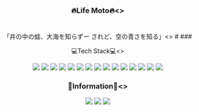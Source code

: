 

### <p align="center"> 🔥Life Moto🔥<>
#
<p align="center">「井の中の蛙、大海を知らずー されど、空の青さを知る」<>
#
### <p align="center">💻Tech Stack💻<>

<p align="center"><img src="https://img.shields.io/badge/Android-3DDC84?style=flat-square&logo=Android&logoColor=white"/>  <img src="https://img.shields.io/badge/Swift-FA7343?style=flat-square&logo=Swift&logoColor=white"/>  <img src="https://img.shields.io/badge/Python-3776AB?style=flat-square&logo=Python&logoColor=white"/>  <img src="https://img.shields.io/badge/Java-007396?style=flat-square&logo=Java&logoColor=white"/>  <img src="https://img.shields.io/badge/AWS-232F3E?style=flat-square&logo=Amazon&logoColor=white"/>  <img src="https://img.shields.io/badge/MySQL-4479A1?style=flat-square&logo=MySQL&logoColor=white"/>  <img src="https://img.shields.io/badge/C-A8B9CC?style=flat-square&logo=C&logoColor=white"/>  <img src="https://img.shields.io/badge/C++-00599C?style=flat-square&logo=C++&logoColor=white"/>  <img src="https://img.shields.io/badge/Figma-F24E1E?style=flat-square&logo=Figma&logoColor=white"/>  <img src="https://img.shields.io/badge/OpenCV-5C3EE8?style=flat-square&logo=OpenCV&logoColor=white"/>  <img src="https://img.shields.io/badge/Kotlin-0095D5?style=flat-square&logo=Kotlin&logoColor=white"/>  <img src="https://img.shields.io/badge/Django-092E20?style=flat-square&logo=Djanggo&logoColor=white"/>  <img src="https://img.shields.io/badge/Node.js-339933?style=flat-square&logo=Node.js&logoColor=white"/>  <img src="https://img.shields.io/badge/CS-1572B6?style=flat-square&logo=CSS3&logoColor=white"/>  <img src="https://img.shields.io/badge/Xcode-1575F9?style=flat-square&logo=Xcode&logoColor=white"/>  

### <p align="center"> 🌈Information🌈<>
<p align="center"> <a href="https://velog.io/@jjeongho" target="_blank"><img src="https://img.shields.io/badge/Velog-20c997?style=flat-square&logo=Vimeo&logoColor=white"/></a>  <a href="https://www.instagram.com/ringaroundDmoon/?hl=ko" target="_blank"><img src="https://img.shields.io/badge/Instagram-E4405F?style=flat-square&logo=Instagram&logoColor=white"/></a>  <a href="mailto:jakchung1021@gmail.com?cc=jakchung1021@gmail.com&bcc=jakchung1021@gmail.com&subject=Hi" target="_blank"><img src="https://img.shields.io/badge/Gmail-EA4335?style=flat-square&logo=Gmail&logoColor=white"/></a>


<!--
**jjeongho/jjeongho** is a ✨ _special_ ✨ repository because its `README.md` (this file) appears on your GitHub profile.

Here are some ideas to get you started:

- 🔭 I’m currently working on ...
- 🌱 I’m currently learning ...
- 👯 I’m looking to collaborate on ...
- 🤔 I’m looking for help with ...
- 💬 Ask me about ...
- 📫 How to reach me: ...
- 😄 Pronouns: ...
- ⚡ Fun fact: ...
-->
